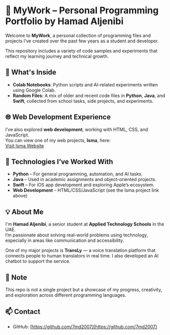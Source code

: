 # 🧠 MyWork – Personal Programming Portfolio by Hamad Aljenibi

Welcome to **MyWork**, a personal collection of programming files and projects I’ve created over the past few years as a student and developer.

This repository includes a variety of code samples and experiments that reflect my learning journey and technical growth.

## 🔧 What's Inside

- **Colab Notebooks**: Python scripts and AI-related experiments written using Google Colab.
- **Random Files**: A mix of older and recent code files in **Python**, **Java**, and **Swift**, collected from school tasks, side projects, and experiments.

## 🌐 Web Development Experience
I’ve also explored **web development**, working with HTML, CSS, and JavaScript.  
You can view one of my web projects, **Isma**, here:  
[Visit Isma Website](https://7md2007.github.io/Isma/)

## 🧠 Technologies I’ve Worked With
- **Python** – For general programming, automation, and AI tasks.
- **Java** – Used in academic assignments and object-oriented projects.
- **Swift** – For iOS app development and exploring Apple’s ecosystem.
- **Web Development** – HTML/CSS/JavaScript (see the Isma project link above)

## 💡 About Me
I'm **Hamad Aljenibi**, a senior student at **Applied Technology Schools** in the UAE.  
I’m passionate about solving real-world problems using technology, especially in areas like communication and accessibility.

One of my major projects is **TransLy** — a voice translation platform that connects people to human translators in real time. I also developed an AI chatbot to support the service.

## 📌 Note
This repo is not a single project but a showcase of my progress, creativity, and exploration across different programming languages.

## 📫 Contact
- GitHub: [https://github.com/7md2007](https://github.com/7md2007)

